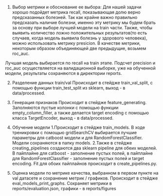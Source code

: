 1)  Выбор метрики и обоснование ее выбора:
 Для нашей задачи хорошо подойдет метрика recall, показывающая долю верно предсказанных болезней. Так как крайне важно правильно предсказать наличие болезни, именно эту метрику мы будем брать за основу при выборе лучшей модели на train части. Также, чтобы выявить количество ложно положительных результатов(то есть случаев, когда модель выявила болезнь у здорового человека), можно использовать метрику presicion. В качестве метрики, некоторым образом объединяющей две предыдущие, возьмем roc_auc. 

Лучшая модель выбирается по recall на train этапе.
Подсчет precision и roc_auc осуществляется на валидационной выборке, уже на обученной модели, результаты сохраняются в директории reports.

2)  Разделение данных train/val
Происходит в стейдже train_val_split, с помощью функции train_test_split из sklearn, выход - в data/processed.

3)  Генерация признаков
Происходит в стейдже feature_generating. Заполняются пустые колонки с помощью функции empty_column_filler, а также делается target encoding с помощью класса TargetEncoder, выход - в data/processed.
 
4)  Обучение модели
  1.Происходит в стейдже train_models. В ходе треникровки с помощью gridSearchCV выбирается лучшие параметры для catboost модели и для RandomForestClassifier. Модели     сохраняются в папку models.
  2.Также в стейдже creating_pipelines создаются два sklearn pipeline для обеих моделей. В пайплайне для catboost - заполнение пустых полей, в пайплайне для RandomForestClassifier - заполнение пустых полей и target encoding. Fit для обоих пайплайнов происходит в create_pipelines.py.
  
5)  Оценка модели по метрике качества, выбранном в первом пункте на val датасете и сохранение метрик / графиков.
  Происходит в стейдже eval_models_print_graphs. Сохраняет метрики в reports/evaluation.json, графики - в reports/figures
